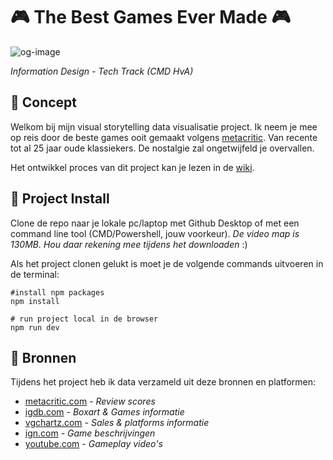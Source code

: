 # 🎮 The Best Games Ever Made 🎮

![og-image](https://user-images.githubusercontent.com/11356517/204347334-2e269700-8948-44d8-8dc8-ca60be6eb99b.png)

*Information Design - Tech Track (CMD HvA)*

## 📖 Concept

Welkom bij mijn visual storytelling data visualisatie project. Ik neem je mee op reis door de beste games ooit gemaakt volgens [metacritic](https://www.metacritic.com/). Van recente tot al 25 jaar oude klassiekers. De nostalgie zal ongetwijfeld je overvallen.

Het ontwikkel proces van dit project kan je lezen in de [wiki](https://github.com/marcdroger/Infodesign-tech/wiki).

## 🔨 Project Install

Clone de repo naar je lokale pc/laptop met Github Desktop of met een command line tool (CMD/Powershell, jouw voorkeur).
*De video map is 130MB. Hou daar rekening mee tijdens het downloaden* :)

Als het project clonen gelukt is moet je de volgende commands uitvoeren in de terminal:

```shell
#install npm packages
npm install

# run project local in de browser
npm run dev
```

## 🔬 Bronnen

Tijdens het project heb ik data verzameld uit deze bronnen en platformen:

- [metacritic.com](https://www.metacritic.com/) - *Review scores*
- [igdb.com](https://www.igdb.com/) - *Boxart & Games informatie*
- [vgchartz.com](https://www.vgchartz.com/) - *Sales & platforms informatie*
- [ign.com](https://www.ign.com) - *Game beschrijvingen*
- [youtube.com](https://www.youtube.com) - *Gameplay video's*
